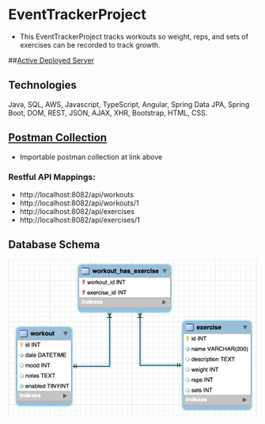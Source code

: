 # EventTrackerProject
- This EventTrackerProject tracks workouts so weight, reps, and sets of exercises can be recorded to track growth.

##<a href="http://54.201.168.70:8080/WorkoutTrackerBoot/">Active Deployed Server<a/>


## Technologies
Java, SQL, AWS, Javascript, TypeScript, Angular, Spring Data JPA, Spring Boot, DOM, REST, JSON, AJAX, XHR, Bootstrap, HTML, CSS.

## <a href="https://github.com/amcmike3/EventTrackerProject/blob/main/postman/postman_collection.json"> Postman Collection<a/>
- Importable postman collection at link above
### Restful API Mappings:
- http://localhost:8082/api/workouts
- http://localhost:8082/api/workouts/1
- http://localhost:8082/api/exercises
- http://localhost:8082/api/exercises/1


## Database Schema
![](https://github.com/amcmike3/EventTrackerProject/blob/main/Screen%20Shot%202023-01-23%20at%208.20.34%20AM.png)

